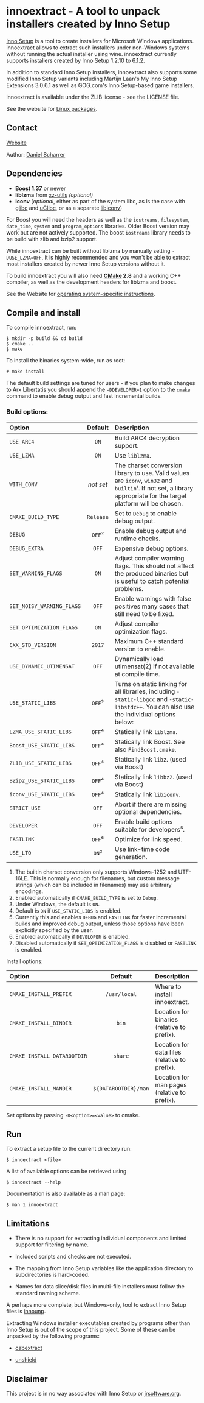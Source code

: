 
# innoextract - A tool to unpack installers created by Inno Setup

[Inno Setup](https://jrsoftware.org/isinfo.php) is a tool to create installers for Microsoft Windows applications. innoextract allows to extract such installers under non-Windows systems without running the actual installer using wine. innoextract currently supports installers created by Inno Setup 1.2.10 to 6.1.2.

In addition to standard Inno Setup installers, innoextract also supports some modified Inno Setup variants including Martijn Laan's My Inno Setup Extensions 3.0.6.1 as well as GOG.com's Inno Setup-based game installers.

innoextract is available under the ZLIB license - see the LICENSE file.

See the website for [Linux packages](https://constexpr.org/innoextract/#packages).

## Contact

[Website](https://constexpr.org/innoextract/)

Author: [Daniel Scharrer](https://constexpr.org/)

## Dependencies

* **[Boost](https://www.boost.org/) 1.37** or newer
* **liblzma** from [xz-utils](https://tukaani.org/xz/) *(optional)*
* **iconv** (*optional*, either as part of the system libc, as is the case with [glibc](https://www.gnu.org/software/libc/) and [uClibc](https://uclibc.org/), or as a separate [libiconv](https://www.gnu.org/software/libiconv/))

For Boost you will need the headers as well as the `iostreams`, `filesystem`, `date_time`, `system` and `program_options` libraries. Older Boost version may work but are not actively supported. The boost `iostreams` library needs to be build with zlib and bzip2 support.

While innoextract can be built without liblzma by manually setting `-DUSE_LZMA=OFF`, it is highly recommended and you won't be able to extract most installers created by newer Inno Setup versions without it.

To build innoextract you will also need **[CMake](https://cmake.org/) 2.8** and a working C++ compiler, as well as the development headers for liblzma and boost.

See the Website for [operating system-specific instructions](https://constexpr.org/innoextract/install).

## Compile and install

To compile innoextract, run:

    $ mkdir -p build && cd build
    $ cmake ..
    $ make

To install the binaries system-wide, run as root:

    # make install

The default build settings are tuned for users - if you plan to make changes to Arx Libertatis you should append the `-DDEVELOPER=1` option to the `cmake` command to enable debug output and fast incremental builds.

### Build options:

| Option                    | Default   | Description |
|:------------------------- |:---------:|:----------- |
| `USE_ARC4`                | `ON`      | Build ARC4 decryption support.
| `USE_LZMA`                | `ON`      | Use `liblzma`.
| `WITH_CONV`               | *not set* | The charset conversion library to use. Valid values are `iconv`, `win32` and `builtin`¹. If not set, a library appropriate for the target platform will be chosen.
| `CMAKE_BUILD_TYPE`        | `Release` | Set to `Debug` to enable debug output.
| `DEBUG`                   | `OFF`²    | Enable debug output and runtime checks.
| `DEBUG_EXTRA`             | `OFF`     | Expensive debug options.
| `SET_WARNING_FLAGS`       | `ON`      | Adjust compiler warning flags. This should not affect the produced binaries but is useful to catch potential problems.
| `SET_NOISY_WARNING_FLAGS` | `OFF`     | Enable warnings with false positives many cases that still need to be fixed.
| `SET_OPTIMIZATION_FLAGS`  | `ON`      | Adjust compiler optimization flags.
| `CXX_STD_VERSION`         | `2017`    | Maximum C++ standard version to enable.
| `USE_DYNAMIC_UTIMENSAT`   | `OFF`     | Dynamically load utimensat(2) if not available at compile time.
| `USE_STATIC_LIBS`         | `OFF`³    | Turns on static linking for all libraries, including `-static-libgcc` and `-static-libstdc++`. You can also use the individual options below:
| `LZMA_USE_STATIC_LIBS`    | `OFF`⁴    | Statically link `liblzma`.
| `Boost_USE_STATIC_LIBS`   | `OFF`⁴    | Statically link Boost. See also `FindBoost.cmake`.
| `ZLIB_USE_STATIC_LIBS`    | `OFF`⁴    | Statically link `libz`. (used via Boost)
| `BZip2_USE_STATIC_LIBS`   | `OFF`⁴    | Statically link `libbz2`. (used via Boost)
| `iconv_USE_STATIC_LIBS`   | `OFF`⁴    | Statically link `libiconv`.
| `STRICT_USE`              | `OFF`     | Abort if there are missing optional dependencies.
| `DEVELOPER`               | `OFF`     | Enable build options suitable for developers⁵.
| `FASTLINK`                | `OFF`⁶    | Optimize for link speed.
| `USE_LTO`                 | `ON`²     | Use link-time code generation.
1. The builtin charset conversion only supports Windows-1252 and UTF-16LE. This is normally enough for filenames, but custom message strings (which can be included in filenames) may use arbitrary encodings.
2. Enabled automatically if `CMAKE_BUILD_TYPE` is set to `Debug`.
3. Under Windows, the default is `ON`.
4. Default is `ON` if `USE_STATIC_LIBS` is enabled.
5. Currently this and enables `DEBUG` and `FASTLINK` for faster incremental builds and improved debug output, unless those options have been explicitly specified by the user.
6. Enabled automatically if `DEVELOPER` is enabled.
7. Disabled automatically if `SET_OPTIMIZATION_FLAGS` is disabled or `FASTLINK` is enabled.

Install options:

| Option                      | Default              | Description |
|:--------------------------- |:--------------------:|:----------- |
| `CMAKE_INSTALL_PREFIX`      | `/usr/local`         | Where to install innoextract.
| `CMAKE_INSTALL_BINDIR`      | `bin`                | Location for binaries (relative to prefix).
| `CMAKE_INSTALL_DATAROOTDIR` | `share`              | Location for data files (relative to prefix).
| `CMAKE_INSTALL_MANDIR`      | `${DATAROOTDIR}/man` | Location for man pages (relative to prefix).

Set options by passing `-D<option>=<value>` to cmake.

## Run

To extract a setup file to the current directory run:

    $ innoextract <file>

A list of available options can be retrieved using

    $ innoextract --help

Documentation is also available as a man page:

    $ man 1 innoextract

## Limitations

* There is no support for extracting individual components and limited support for filtering by name.

* Included scripts and checks are not executed.

* The mapping from Inno Setup variables like the application directory to subdirectories is hard-coded.

* Names for data slice/disk files in multi-file installers must follow the standard naming scheme.

A perhaps more complete, but Windows-only, tool to extract Inno Setup files is [innounp](http://innounp.sourceforge.net/).

Extracting Windows installer executables created by programs other than Inno Setup is out of the scope of this project. Some of these can be unpacked by the following programs:

* [cabextract](https://cabextract.org.uk/)

* [unshield](https://github.com/twogood/unshield)

## Disclaimer

This project is in no way associated with Inno Setup or [jrsoftware.org](https://jrsoftware.org/).
